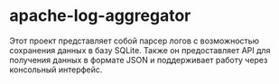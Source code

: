 # apache-log-aggregator
Этот проект представляет собой парсер логов с возможностью сохранения данных в базу SQLite. Также он предоставляет API для получения данных в формате JSON и поддерживает работу через консольный интерфейс.
